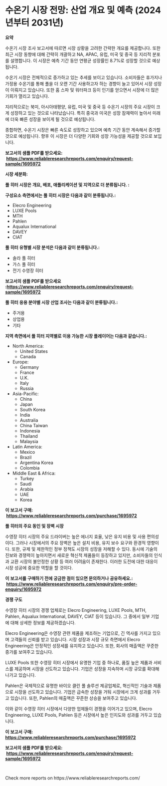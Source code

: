 <p><h1>수온기 시장 전망: 산업 개요 및 예측 (2024년부터 2031년)</h1></p><p><strong>요약</strong></p>
<p><p>수온기 시장 조사 보고서에 따르면 시장 상황을 고려한 간략한 개요를 제공합니다. 또한 최근 시장 동향에 대해 간략히 개괄하고 NA, APAC, 유럽, 미국 및 중국 등 지리적 분포를 설명합니다. 이 시장은 예측 기간 동안 연평균 성장률인 8.7%로 성장할 것으로 예상됩니다.</p><p>수온기 시장은 전체적으로 증가하고 있는 추세를 보이고 있습니다. 소비자들은 휴가지나 가정용 수온기를 통해 풀을 더 오랜 기간 사용하고자 하는 경향이 늘고 있어서 시장 성장이 이뤄지고 있습니다. 또한 홈 스파 및 워터파크 등이 인기를 얻으면서 시장에 더 많은 기회가 열리고 있습니다.</p><p>지리적으로는 북미, 아시아태평양, 유럽, 미국 및 중국 등 수온기 시장의 주요 시장이 크게 성장하고 있는 것으로 나타났습니다. 특히 중국과 미국은 성장 잠재력이 높아서 미래에 더욱 빠른 성장을 보이게 될 것으로 예상됩니다.</p><p>종합하면, 수온기 시장은 빠른 속도로 성장하고 있으며 예측 기간 동안 계속해서 증가할 것으로 예상됩니다. 향후 이 시장은 더 다양한 기회와 성장 가능성을 제공할 것으로 보입니다.</p></p>
<p><strong>보고서의 샘플 PDF를 받으세요: &nbsp;<a href="https://www.reliableresearchreports.com/enquiry/request-sample/1695972">https://www.reliableresearchreports.com/enquiry/request-sample/1695972</a></strong></p>
<p><strong>시장 세분화:</strong></p>
<p><strong> 풀 히터 시장은 개요, 배포, 애플리케이션 및 지역으로 더 분류됩니다. :</strong></p>
<p><strong>구성요소 측면에서는 풀 히터 시장은 다음과 같이 분류됩니다.:</strong></p>
<p><ul><li>Elecro Engineering</li><li>LUXE Pools</li><li>MTH</li><li>Pahlen</li><li>Aqualux International</li><li>DAVEY</li><li>CIAT</li></ul></p>
<p><strong> 풀 히터 유형별 시장 분석은 다음과 같이 분류됩니다.:</strong></p>
<p><ul><li>솔라 풀 히터</li><li>가스 풀 히터</li><li>전기 수영장 히터</li></ul></p>
<p><strong>보고서의 샘플 PDF를 받으세요 :<a href="https://www.reliableresearchreports.com/enquiry/request-sample/1695972">https://www.reliableresearchreports.com/enquiry/request-sample/1695972</a></strong></p>
<p><strong> 풀 히터 응용 분야별 시장 산업 조사는 다음과 같이 분류됩니다.:</strong></p>
<p><ul><li>주거용</li><li>상업용</li><li>기타</li></ul></p>
<p><strong>지역 측면에서 풀 히터 지역별로 이용 가능한 시장 플레이어는 다음과 같습니다.:</strong></p>
<p><ul>
    <li>
        North America:
        <ul>
            <li>United States</li>
            <li>Canada</li>
        </ul>
    </li>
    <li>
        Europe:
        <ul>
            <li>Germany</li>
            <li>France</li>
            <li>U.K.</li>
            <li>Italy</li>
            <li>Russia</li>
        </ul>
    </li>
    <li>
        Asia-Pacific:
        <ul>
            <li>China</li>
            <li>Japan</li>
            <li>South Korea</li>
            <li>India</li>
            <li>Australia</li>
            <li>China Taiwan</li>
            <li>Indonesia</li>
            <li>Thailand</li>
            <li>Malaysia</li>
        </ul>
    </li>
    <li>
        Latin America:
        <ul>
            <li>Mexico</li>
            <li>Brazil</li>
            <li>Argentina Korea</li>
            <li>Colombia</li>
        </ul>
    </li>
    <li>
        Middle East & Africa:
        <ul>
            <li>Turkey</li>
            <li>Saudi</li>
            <li>Arabia</li>
            <li>UAE</li>
            <li>Korea</li>
        </ul>
    </li>
    </ul></p>
<p><strong>이 보고서 구매: &nbsp;<a href="https://www.reliableresearchreports.com/purchase/1695972">https://www.reliableresearchreports.com/purchase/1695972</a></strong></p>
<p><strong>풀 히터의 주요 동인 및 장벽 시장</strong></p>
<p><p>수영장 히터 시장의 주요 드라이버는 높은 에너지 효율, 낮은 유지 비용 및 사용 편의성이다. 그러나 시장에서의 주요 장벽은 높은 설치 비용, 유지 보수 요구와 환경적 영향이다. 또한, 규제 및 제한적인 정부 정책도 시장의 성장을 저해할 수 있다. 동시에 기술의 진보와 경쟁력이 높아지면서 새로운 혁신적 제품들이 등장하고 있지만, 소비자들의 인식과 교환 시장의 불안정한 상황 등 여러 어려움이 존재한다. 이러한 도전에 대한 대응이 시장 성공에 중요한 역할을 할 것이다.</p></p>
<p><strong>이 보고서를 구매하기 전에 궁금한 점이 있으면 문의하거나 공유하세요.: &nbsp;<a href="https://www.reliableresearchreports.com/enquiry/pre-order-enquiry/1695972">https://www.reliableresearchreports.com/enquiry/pre-order-enquiry/1695972</a></strong></p>
<p><strong>경쟁 구도</strong></p>
<p><p>수영장 히터 시장의 경쟁 업체로는 Elecro Engineering, LUXE Pools, MTH, Pahlen, Aqualux International, DAVEY, CIAT 등이 있습니다. 그 중에서 일부 기업에 대해 상세한 정보를 제공하겠습니다.</p><p>Elecro Engineering은 수영장 관련 제품을 제조하는 기업으로, 긴 역사를 가지고 있으며 고객들의 신뢰를 받고 있습니다. 시장 성장과 시장 규모 측면에서 Elecro Engineering은 안정적인 성장세를 유지하고 있습니다. 또한, 회사의 매출액은 꾸준한 증가를 보여주고 있습니다.</p><p>LUXE Pools 또한 수영장 히터 시장에서 유명한 기업 중 하나로, 품질 높은 제품과 서비스를 제공하며 시장을 선도하고 있습니다. 기업은 성장을 지속하며 시장 규모를 확대해 나가고 있습니다.</p><p>Pahlen은 국제적으로 유명한 바이오 클린 풀 솔루션 제공업체로, 혁신적인 기술과 제품으로 시장을 선도하고 있습니다. 기업은 급속한 성장을 거둬 시장에서 크게 성과를 거두고 있습니다. 또한, Pahlen의 매출액은 꾸준한 상승을 보여주고 있습니다.</p><p>이와 같이 수영장 히터 시장에서 다양한 업체들이 경쟁을 이어가고 있으며, Elecro Engineering, LUXE Pools, Pahlen 등은 시장에서 높은 인지도와 성과를 거두고 있습니다.</p></p>
<p><strong>이 보고서 구매: &nbsp; <a href="https://www.reliableresearchreports.com/purchase/1695972">https://www.reliableresearchreports.com/purchase/1695972</a></strong></p>
<p><strong>보고서의 샘플 PDF를 받으세요: &nbsp;<a href="https://www.reliableresearchreports.com/enquiry/request-sample/1695972">https://www.reliableresearchreports.com/enquiry/request-sample/1695972</a></strong><strong></strong></p>
<p>&nbsp;</p>
<p>Check more reports on https://www.reliableresearchreports.com/</p>